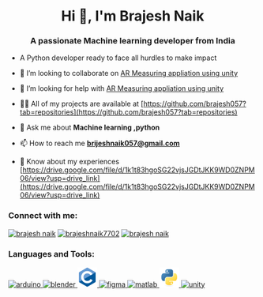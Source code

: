 <h1 align="center">Hi 👋, I'm Brajesh Naik</h1>
<h3 align="center">A passionate Machine learning developer from India</h3>

- A Python developer ready to face all hurdles to make impact

- 👯 I’m looking to collaborate on [AR Measuring appliation using unity](https://github.com/brajesh057/AR-measuring-application)

- 🤝 I’m looking for help with [AR Measuring appliation using unity](https://github.com/brajesh057/AR-measuring-application)

- 👨‍💻 All of my projects are available at [https://github.com/brajesh057?tab=repositories](https://github.com/brajesh057?tab=repositories)

- 💬 Ask me about **Machine learning ,python**

- 📫 How to reach me **brijeshnaik057@gmail.com**

- 📄 Know about my experiences [https://drive.google.com/file/d/1k1t83hgoSG22vjsJGDtJKK9WD0ZNPM06/view?usp=drive_link](https://drive.google.com/file/d/1k1t83hgoSG22vjsJGDtJKK9WD0ZNPM06/view?usp=drive_link)

<h3 align="left">Connect with me:</h3>
<p align="left">
<a href="https://linkedin.com/in/brajesh naik" target="blank"><img align="center" src="https://raw.githubusercontent.com/rahuldkjain/github-profile-readme-generator/master/src/images/icons/Social/linked-in-alt.svg" alt="brajesh naik" height="30" width="40" /></a>
<a href="https://instagram.com/brajeshnaik7702" target="blank"><img align="center" src="https://raw.githubusercontent.com/rahuldkjain/github-profile-readme-generator/master/src/images/icons/Social/instagram.svg" alt="brajeshnaik7702" height="30" width="40" /></a>
<a href="https://www.hackerrank.com/brajesh naik" target="blank"><img align="center" src="https://raw.githubusercontent.com/rahuldkjain/github-profile-readme-generator/master/src/images/icons/Social/hackerrank.svg" alt="brajesh naik" height="30" width="40" /></a>
</p>

<h3 align="left">Languages and Tools:</h3>
<p align="left"> <a href="https://www.arduino.cc/" target="_blank" rel="noreferrer"> <img src="https://cdn.worldvectorlogo.com/logos/arduino-1.svg" alt="arduino" width="40" height="40"/> </a> <a href="https://www.blender.org/" target="_blank" rel="noreferrer"> <img src="https://download.blender.org/branding/community/blender_community_badge_white.svg" alt="blender" width="40" height="40"/> </a> <a href="https://www.cprogramming.com/" target="_blank" rel="noreferrer"> <img src="https://raw.githubusercontent.com/devicons/devicon/master/icons/c/c-original.svg" alt="c" width="40" height="40"/> </a> <a href="https://www.figma.com/" target="_blank" rel="noreferrer"> <img src="https://www.vectorlogo.zone/logos/figma/figma-icon.svg" alt="figma" width="40" height="40"/> </a> <a href="https://www.mathworks.com/" target="_blank" rel="noreferrer"> <img src="https://upload.wikimedia.org/wikipedia/commons/2/21/Matlab_Logo.png" alt="matlab" width="40" height="40"/> </a> <a href="https://www.python.org" target="_blank" rel="noreferrer"> <img src="https://raw.githubusercontent.com/devicons/devicon/master/icons/python/python-original.svg" alt="python" width="40" height="40"/> </a> <a href="https://unity.com/" target="_blank" rel="noreferrer"> <img src="https://www.vectorlogo.zone/logos/unity3d/unity3d-icon.svg" alt="unity" width="40" height="40"/> </a> </p>
